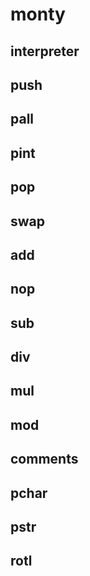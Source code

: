# monty
## interpreter
## push
## pall
## pint
## pop
## swap
## add
## nop
## sub
## div
## mul
## mod
## comments
## pchar
## pstr
## rotl